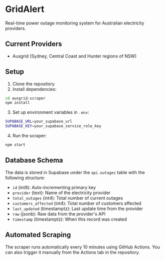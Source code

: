 # GridAlert

Real-time power outage monitoring system for Australian electricity providers.

## Current Providers
- Ausgrid (Sydney, Central Coast and Hunter regions of NSW)

## Setup

1. Clone the repository
2. Install dependencies:
```bash
cd ausgrid-scraper
npm install
```

3. Set up environment variables in `.env`:
```bash
SUPABASE_URL=your_supabase_url
SUPABASE_KEY=your_supabase_service_role_key
```

4. Run the scraper:
```bash
npm start
```

## Database Schema

The data is stored in Supabase under the `api.outages` table with the following structure:

- `id` (int8): Auto-incrementing primary key
- `provider` (text): Name of the electricity provider
- `total_outages` (int4): Total number of current outages
- `customers_affected` (int4): Total number of customers affected
- `last_updated` (timestamptz): Last update time from the provider
- `raw` (jsonb): Raw data from the provider's API
- `timestamp` (timestamptz): When this record was created

## Automated Scraping

The scraper runs automatically every 10 minutes using GitHub Actions. You can also trigger it manually from the Actions tab in the repository. 